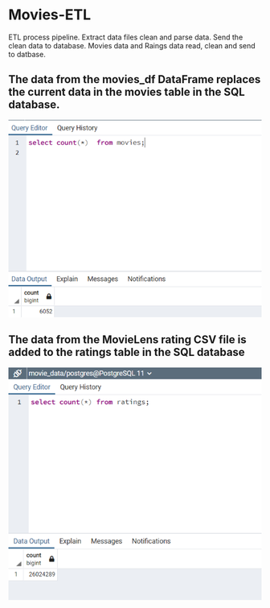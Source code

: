 # Movies-ETL
ETL process pipeline.
Extract data files clean and parse data.
Send the clean data to database. 
Movies data and Raings data read, clean and send to datbase.
 
## The data from the movies_df DataFrame replaces the current data in the movies table in the SQL database.
![movies_query.png](https://github.com/deepayogesh/Movies-ETL/blob/901f293fc7ce9aa03371a7a06aac42d17ebc9346/movies_query.png)

## The data from the MovieLens rating CSV file is added to the ratings table in the SQL database
![ratings_query.png](https://github.com/deepayogesh/Movies-ETL/blob/901f293fc7ce9aa03371a7a06aac42d17ebc9346/ratings_query.png)